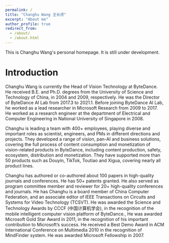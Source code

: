 ```yaml
---
permalink: /
title: "Changhu Wang 王长虎"
excerpt: "About me"
author_profile: true
redirect_from: 
  - /about/
  - /about.html
---
```


This is Changhu Wang's personal homepage. It is still under development.

Introduction
======

Changhu Wang is currently the Head of Vision Technology at ByteDance. He received B.E. and Ph.D. degrees from the University of Science and Technology of China, in 2004 and 2009, respectively. He was the Director of ByteDance AI Lab from 2017.3 to 2021.1. Before joining ByteDance AI Lab, he worked as a lead researcher in Microsoft Research from 2009 to 2017. He worked as a research engineer at the department of Electrical and Computer Engineering in National University of Singapore in 2008.

Changhu is leading a team with 400+ employees, playing diverse and important roles as scientist, engineers, and PMs in different directions and projects. They developed a range of vision, pan-AI and business solutions, covering the full process of content consumption and monetization of vision-related products in ByteDance, including content production, safety, ecosystem, distribution and monetization. They have supported more than 50 products such as Douyin, TikTok, Toutiao and Xigua, covering nearly all product lines. 

Changhu has authored or co-authored about 100 papers in high-quality journals and conferences. He has 50+ patents granted. He also served as program committee member and reviewer for 20+ high-quality conferences and journals. He has Changhu is a board member of China Computer Federation, and an associate editor of IEEE Transactions on Circuits and Systems for Video Technology (TCSVT). He was awarded the Science and Technology Awards by CCCF (中国计算机学会), in the recognition of the mobile intelligent computer vision platform of ByteDance., He was awarded Microsoft Gold Star Award in 2011, in the recognition of his important contribution to Microsoft’s success. He received a Best Demo Award in ACM International Conference on Multimedia 2010 in the recognition of MindFinder system. He was awarded Microsoft Fellowship in 2007.

